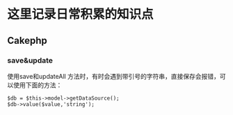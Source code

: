 # 这里记录日常积累的知识点

## Cakephp 

### save&update
使用save和updateAll 方法时，有时会遇到带引号的字符串，直接保存会报错，可以使用下面的方法：

````
$db = $this->model->getDataSource();
$db->value($value,'string');
````    